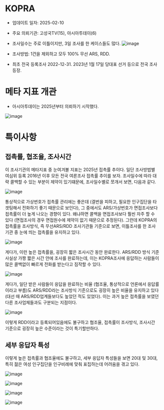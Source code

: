 # KOPRA

* 업데이트 일자: 2025-02-10
* 주요 의뢰기관: 고성국TV(15), 아시아투데이(6)
* 조사일수는 주로 이틀이지만, 3일 조사를 한 케이스들도 많다.
![image](https://github.com/user-attachments/assets/867b9a80-cc62-4adc-b213-3f84942cfc9f)

* 조사방법: 1건을 제외하고 모두 100% 무선 ARS, RDD.
* 최초 전국 등록조사 2022-12-31. 2023년 1월 17일 당대표 선거 등으로 전국 조사 등장.

# 메타 지표 개관

* 아시아투데이는 2025년부터 의뢰하기 시작했다.

![image](https://github.com/user-attachments/assets/05d24ad5-a6ec-430e-9d37-b0c7c098db56)

# 특이사항

## 접촉률, 협조율, 조사시간

이 조사기관의 메타지표 중 눈여겨볼 지표는 2025년 접촉률 추이다. 일단 조사방법별 여심위 등록 2016년 이후 모든 전국 여론조사 접촉률 추이를 보자. 조사일수에 따라 대략 콜백할 수 있는 부분이 제약이 있기떄문에, 조사일수별로 쪼개서 보면, 다음과 같다.

![image](https://github.com/user-attachments/assets/af99c95d-5af8-4193-b407-963dd780ace2)

통상적으로 가상번호가 접촉률 관리에는 좋은데 (결번을 피하고, 필요한 인구집단을 타겟팅해서 전화하기 좋기 때문으로 보인다), 그 중에서도 ARS/가상번호가 면접조사보다 접촉률이 더 높게 나오는 경향이 있다. 왜냐하면 콜백을 면접조사보다 훨씬 자주 할 수 있다 (면접조사의 경우 면접원수에 제약이 없기 때문으로 추정된다). 
그런데 KOPRA의 접촉률을 조사방식, 즉 무선ARS/RDD 조사기관들 기준으로 보면, 이틀조사를 한 조사기관 중 눈에 띄는 접촉률을 유지하고 있다.

![image](https://github.com/user-attachments/assets/e1f1be74-5354-4cf8-9f9a-a93efdcce4bd)

게다가, 이런 높은 접촉률을, 굉장히 짧은 조사시간 동안 완료한다. ARS/RDD 방식 기준 사실상 가짱 짧은 시간 안에 조사를 완료하는데, 이는 KOPRA조사에 응답하는 사람들이 많은 콜백없이 빠르게 전화를 받는다고 짐작할 수 있다.

![image](https://github.com/user-attachments/assets/17ac0f71-fdd4-448c-a9c8-b84e5211c87c)

게다가, 일단 받은 사람들이 응답을 완료하는 비율 (협조율, 통상적으로 언론에서 응답률이라고 부름)도 ARS/RDD라는 조사방식 기준으로도 굉장히 높은 비율을 유지하고 있다 (대선 때 ARS/RDD업계들보다도 높았던 적도 있었다). 이는 과거 높은 접촉률을 보였던 다른 조사업체들과도 구분되는 지점이다.

![image](https://github.com/user-attachments/assets/9e0d1e75-9c20-4d6e-9072-ba08934e90b0)

이렇게 RDD이라고 등록되어있음에도 불구하고 협조율, 접촉률이 조사방식, 조사시간 기준으로 굉장히 높은 수준이라는 것이 특기할만하다.

## 세부 응답자 특성

이렇게 높은 접촉률과 협조율에도 불구하고, 세부 응답자 특성들을 보면 20대 및 30대, 특히 젊은 여성 인구집단을 인구비례에 맞춰 표집하는데 어려움을 겪고 있다.

![image](https://github.com/user-attachments/assets/21b87ec1-f76f-4e14-81f3-42f5a568903e)

![image](https://github.com/user-attachments/assets/2940080e-4e1f-4781-a592-e419fabdfb86)

![image](https://github.com/user-attachments/assets/d17b4f6e-685c-40ce-a38f-387b0a8994c1)

![image](https://github.com/user-attachments/assets/b7911977-0935-46ac-91ac-c87a4f62104a)

